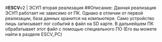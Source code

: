 #**ESCV**v2 | ЭСУП вторая реализация
##Описание:
Данная реализация ЭСУП работает не зависимо от ПК. Однако в отличии от первой реализации, база данных хранится на компьютере. Само устройство лишь записывает лог событий в файл на SD карте. В дальнейшем ПК обрабатывает этот файл с помощью специального ПО (Его вы можете найти в разделе ESCV_PC)
